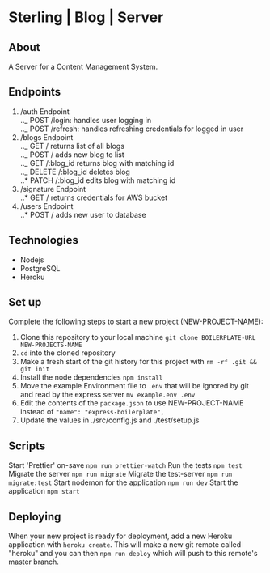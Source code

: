 # Sterling | Blog | Server

## About

A Server for a Content Management System.

## Endpoints

1. /auth Endpoint  
   .._ POST /login: handles user logging in  
   .._ POST /refresh: handles refreshing credentials for logged in user
2. /blogs Endpoint  
   .._ GET / returns list of all blogs  
   .._ POST / adds new blog to list  
   .._ GET /:blog_id returns blog with matching id  
   .._ DELETE /:blog_id deletes blog  
   ..\* PATCH /:blog_id edits blog with matching id
3. /signature Endpoint  
   ..\* GET / returns credentials for AWS bucket
4. /users Endpoint  
   ..\* POST / adds new user to database

## Technologies

- Nodejs
- PostgreSQL
- Heroku

## Set up

Complete the following steps to start a new project (NEW-PROJECT-NAME):

1. Clone this repository to your local machine `git clone BOILERPLATE-URL NEW-PROJECTS-NAME`
2. `cd` into the cloned repository
3. Make a fresh start of the git history for this project with `rm -rf .git && git init`
4. Install the node dependencies `npm install`
5. Move the example Environment file to `.env` that will be ignored by git and read by the express server `mv example.env .env`
6. Edit the contents of the `package.json` to use NEW-PROJECT-NAME instead of `"name": "express-boilerplate",`
7. Update the values in ./src/config.js and ./test/setup.js

## Scripts

Start 'Prettier' on-save `npm run prettier-watch`
Run the tests `npm test`
Migrate the server `npm run migrate`
Migrate the test-server `npm run migrate:test`
Start nodemon for the application `npm run dev`
Start the application `npm start`

## Deploying

When your new project is ready for deployment, add a new Heroku application with `heroku create`. This will make a new git remote called "heroku" and you can then `npm run deploy` which will push to this remote's master branch.
